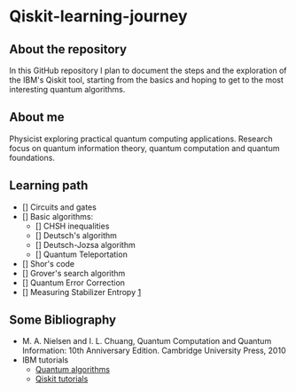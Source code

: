 # Qiskit-learning-journey

## About the repository
In this GitHub repository I plan to document the steps and the exploration of the IBM's Qiskit tool, starting from the basics and hoping to get to the most interesting quantum algorithms.

## About me
Physicist exploring practical quantum computing applications. Research focus on quantum information theory, quantum computation and quantum foundations.

## Learning path
- [] Circuits and gates
- [] Basic algorithms:
    - [] CHSH inequalities
    - [] Deutsch's algorithm
    - [] Deutsch-Jozsa algorithm
    - [] Quantum Teleportation
- [] Shor's code
- [] Grover's search algorithm
- [] Quantum Error Correction
- [] Measuring Stabilizer Entropy [1](https://doi.org/10.1103/PhysRevLett.132.240602)


## Some Bibliography
- M. A. Nielsen and I. L. Chuang, Quantum Computation and Quantum Information: 10th Anniversary Edition. Cambridge University Press, 2010
- IBM tutorials
    - [Quantum algorithms](https://quantum.cloud.ibm.com/learning/en/courses/fundamentals-of-quantum-algorithms)
    - [Qiskit tutorials](https://quantum.cloud.ibm.com/docs/en/tutorials)

 
